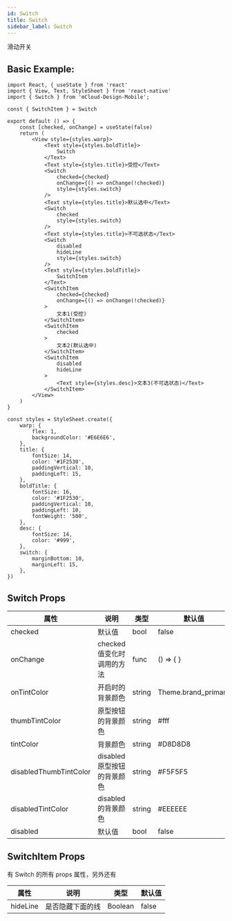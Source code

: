 ```yaml
---
id: Switch
title: Switch
sidebar_label: Switch
---
```


滑动开关

## Basic Example:

```SnackPlayer name=switch-simple
import React, { useState } from 'react'
import { View, Text, StyleSheet } from 'react-native'
import { Switch } from 'mCloud-Design-Mobile';

const { SwitchItem } = Switch

export default () => {
    const [checked, onChange] = useState(false)
    return (
        <View style={styles.warp}>
            <Text style={styles.boldTitle}>
                Switch
            </Text>
            <Text style={styles.title}>受控</Text>
            <Switch
                checked={checked}
                onChange={() => onChange(!checked)}
                style={styles.switch}
            />
            <Text style={styles.title}>默认选中</Text>
            <Switch
                checked
                style={styles.switch}
            />
            <Text style={styles.title}>不可选状态</Text>
            <Switch
                disabled
                hideLine
                style={styles.switch}
            />
            <Text style={styles.boldTitle}>
                SwitchItem
            </Text>
            <SwitchItem
                checked={checked}
                onChange={() => onChange(!checked)}
            >
                文本1(受控)
            </SwitchItem>
            <SwitchItem
                checked
            >
                文本2(默认选中)
            </SwitchItem>
            <SwitchItem
                disabled
                hideLine
            >
                <Text style={styles.desc}>文本3(不可选状态)</Text>
            </SwitchItem>
        </View>
    )
}

const styles = StyleSheet.create({
    warp: {
        flex: 1,
        backgroundColor: '#E6E6E6',
    },
    title: {
        fontSize: 14,
        color: '#1F2530',
        paddingVertical: 10,
        paddingLeft: 15,
    },
    boldTitle: {
        fontSize: 16,
        color: '#1F2530',
        paddingVertical: 10,
        paddingLeft: 10,
        fontWeight: '500',
    },
    desc: {
        fontSize: 14,
        color: '#999',
    },
    switch: {
        marginBottom: 10,
        marginLeft: 15,
    },
})

```



## Switch Props

属性 | 说明 | 类型 | 默认值
----|-----|------|------
| checked | 默认值 | bool   |  false |
| onChange | checked 值变化时调用的方法 | func   |  () => { } |
| onTintColor | 开启时的背景颜色 | string   |  Theme.brand_primary |
| thumbTintColor | 原型按钮的背景颜色 | string   |  #fff |
| tintColor | 背景颜色 | string   |  #D8D8D8 |
| disabledThumbTintColor | disabled 原型按钮的背景颜色 | string   |  #F5F5F5 |
| disabledTintColor | disabled 的背景颜色 | string   |  #EEEEEE |
| disabled | 默认值 | bool   |  false |

## SwitchItem Props

有 Switch 的所有 props 属性，另外还有

属性 | 说明 | 类型 | 默认值
----|-----|------|------
| hideLine | 是否隐藏下面的线 | Boolean   |  false |




